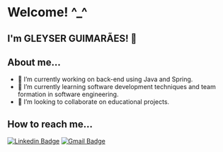 # Welcome! ^_^
 
## I'm GLEYSER GUIMARÃES! 👋
 
## About me...

- 🔭 I’m currently working on back-end using Java and Spring.
- 🌱 I’m currently learning software development techniques and team formation in software engineering.
- 👯 I’m looking to collaborate on educational projects.

## How to reach me...

[![Linkedin Badge](https://img.shields.io/badge/-LinkedIn-blue?style=flat-square&logo=Linkedin&logoColor=white&link=https://www.linkedin.com/in/gleyser-bomfim-guimar%C3%A3es-0895497b/)](https://www.linkedin.com/in/gleyser-bomfim-guimar%C3%A3es-0895497b/)
[![Gmail Badge](https://img.shields.io/badge/-Gmail-c14438?style=flat-square&logo=Gmail&logoColor=white&link=mailto:guimaraes.gleyser@gmail.com)](mailto:guimaraes.gleyser@gmail.com)






